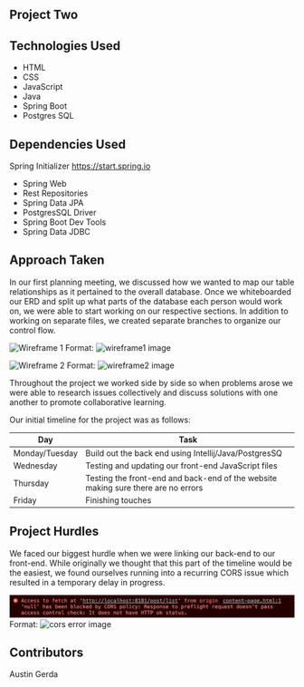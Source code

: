 ## Project Two

## Technologies Used
- HTML
- CSS
- JavaScript
- Java
- Spring Boot
- Postgres SQL

## Dependencies Used

Spring Initializer
https://start.spring.io

- Spring Web
- Rest Repositories
- Spring Data JPA
- PostgresSQL Driver
- Spring Boot Dev Tools
- Spring Data JDBC

## Approach Taken

In our first planning meeting, we discussed how we wanted to map our table relationships as it pertained to the overall database. Once we whiteboarded our ERD and split up what parts of the database each person would work on, we were able to start working on our respective sections. In addition to working on separate files, we created separate branches to organize our control flow.

![Wireframe 1](/images/wireframe1.png)
Format: ![wireframe1 image](url)

![Wireframe 2](/images/wireframe2.png)
Format: ![wireframe2 image](url)

Throughout the project we worked side by side so when problems arose we were able to research issues collectively and discuss solutions with one another to promote collaborative learning.

Our initial timeline for the project was as follows:

Day | Task
----| ----
Monday/Tuesday | Build out the back end using Intellij/Java/PostgresSQ
Wednesday | Testing and updating our front-end JavaScript files
Thursday | Testing the front-end and back-end of the website making sure there are no errors
Friday | Finishing touches


## Project Hurdles

We faced our biggest hurdle when we were linking our back-end to our front-end. While originally we thought that this part of the timeline would be the easiest, we found ourselves running into a recurring CORS issue which resulted in a temporary delay in progress.

![CORS Error](/images/cors_error.png)
Format: ![cors error image](url)

## Contributors
Austin
Gerda
